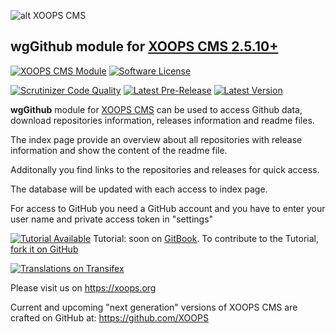 ![alt XOOPS CMS](https://xoops.org/images/logoXoops4GithubRepository.png)
## wgGithub module for [XOOPS CMS 2.5.10+](https://xoops.org)
[![XOOPS CMS Module](https://img.shields.io/badge/XOOPS%20CMS-Module-blue.svg)](https://xoops.org)
[![Software License](https://img.shields.io/badge/license-GPL-brightgreen.svg?style=flat)](https://www.gnu.org/licenses/gpl-2.0.html)

[![Scrutinizer Code Quality](https://img.shields.io/scrutinizer/g/ggoffy/wggithub.svg?style=flat)](https://scrutinizer-ci.com/g/ggoffy/wggithub/?branch=master)
[![Latest Pre-Release](https://img.shields.io/github/tag/XoopsModules25x/wggithub.svg?style=flat)](https://github.com/XoopsModules25x/wggithub/tags/)
[![Latest Version](https://img.shields.io/github/release/XoopsModules25x/wggithub.svg?style=flat)](https://github.com/XoopsModules25x/wggithub/releases/)

**wgGithub** module for [XOOPS CMS](https://xoops.org) can be used to access Github data, download repositories information, releases information and readme files.

The index page provide an overview about all repositories with release information and show the content of the readme file.

Additonally you find links to the repositories and releases for quick access.

The database will be updated with each access to index page.

For access to GitHub you need a GitHub account and you have to enter your user name and private access token in "settings"

[![Tutorial Available](https://xoops.org/images/tutorial-available-blue.svg)](https://xoops.gitbook.io/wggithub-tutorial/) Tutorial: soon on [GitBook](https://xoops.gitbook.io/wggithub-module-tutorial/).
To contribute to the Tutorial, [fork it on GitHub](https://github.com/XoopsDocs/wggithub-tutorial)

[![Translations on Transifex](https://xoops.org/images/translations-github-blue.svg)](https://www.transifex.com/xoops)

Please visit us on https://xoops.org

Current and upcoming "next generation" versions of XOOPS CMS are crafted on GitHub at: https://github.com/XOOPS
